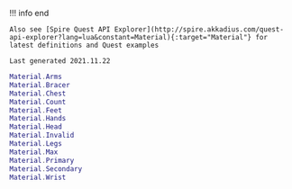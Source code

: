 !!! info end

    Also see [Spire Quest API Explorer](http://spire.akkadius.com/quest-api-explorer?lang=lua&constant=Material){:target="Material"} for latest definitions and Quest examples

    Last generated 2021.11.22

``` lua
Material.Arms
Material.Bracer
Material.Chest
Material.Count
Material.Feet
Material.Hands
Material.Head
Material.Invalid
Material.Legs
Material.Max
Material.Primary
Material.Secondary
Material.Wrist

```
